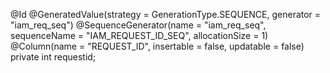 @Id
@GeneratedValue(strategy = GenerationType.SEQUENCE, generator = "iam_req_seq")
@SequenceGenerator(name = "iam_req_seq", sequenceName = "IAM_REQUEST_ID_SEQ", allocationSize = 1)
@Column(name = "REQUEST_ID", insertable = false, updatable = false)
private int requestid;